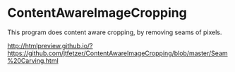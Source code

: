 # ContentAwareImageCropping
This program does content aware cropping, by removing seams of pixels. 

http://htmlpreview.github.io/?https://github.com/jtfetzer/ContentAwareImageCropping/blob/master/Seam%20Carving.html
